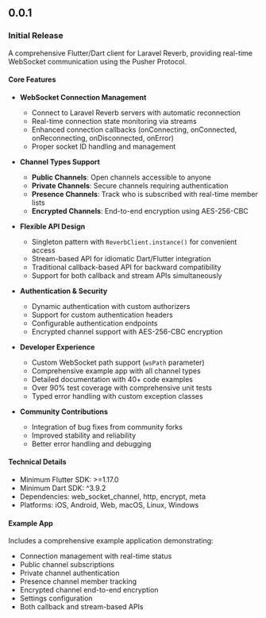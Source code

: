 ## 0.0.1

### Initial Release

A comprehensive Flutter/Dart client for Laravel Reverb, providing real-time WebSocket communication using the Pusher Protocol.

#### Core Features

- **WebSocket Connection Management**

  - Connect to Laravel Reverb servers with automatic reconnection
  - Real-time connection state monitoring via streams
  - Enhanced connection callbacks (onConnecting, onConnected, onReconnecting, onDisconnected, onError)
  - Proper socket ID handling and management

- **Channel Types Support**

  - **Public Channels**: Open channels accessible to anyone
  - **Private Channels**: Secure channels requiring authentication
  - **Presence Channels**: Track who is subscribed with real-time member lists
  - **Encrypted Channels**: End-to-end encryption using AES-256-CBC

- **Flexible API Design**

  - Singleton pattern with `ReverbClient.instance()` for convenient access
  - Stream-based API for idiomatic Dart/Flutter integration
  - Traditional callback-based API for backward compatibility
  - Support for both callback and stream APIs simultaneously

- **Authentication & Security**

  - Dynamic authentication with custom authorizers
  - Support for custom authentication headers
  - Configurable authentication endpoints
  - Encrypted channel support with AES-256-CBC encryption

- **Developer Experience**

  - Custom WebSocket path support (`wsPath` parameter)
  - Comprehensive example app with all channel types
  - Detailed documentation with 40+ code examples
  - Over 90% test coverage with comprehensive unit tests
  - Typed error handling with custom exception classes

- **Community Contributions**
  - Integration of bug fixes from community forks
  - Improved stability and reliability
  - Better error handling and debugging

#### Technical Details

- Minimum Flutter SDK: >=1.17.0
- Minimum Dart SDK: ^3.9.2
- Dependencies: web_socket_channel, http, encrypt, meta
- Platforms: iOS, Android, Web, macOS, Linux, Windows

#### Example App

Includes a comprehensive example application demonstrating:

- Connection management with real-time status
- Public channel subscriptions
- Private channel authentication
- Presence channel member tracking
- Encrypted channel end-to-end encryption
- Settings configuration
- Both callback and stream-based APIs
